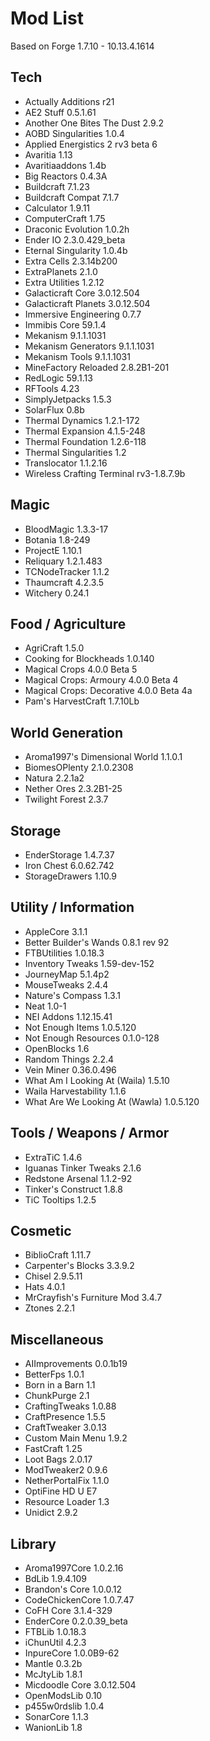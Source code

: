 # Mod List

Based on Forge 1.7.10 - 10.13.4.1614

## Tech
* Actually Additions r21
* AE2 Stuff 0.5.1.61
* Another One Bites The Dust 2.9.2
* AOBD Singularities 1.0.4
* Applied Energistics 2 rv3 beta 6
* Avaritia 1.13
* Avaritiaaddons 1.4b
* Big Reactors 0.4.3A
* Buildcraft 7.1.23
* Buildcraft Compat 7.1.7
* Calculator 1.9.11
* ComputerCraft 1.75
* Draconic Evolution 1.0.2h
* Ender IO 2.3.0.429_beta
* Eternal Singularity 1.0.4b
* Extra Cells 2.3.14b200
* ExtraPlanets 2.1.0
* Extra Utilities 1.2.12
* Galacticraft Core 3.0.12.504
* Galacticraft Planets 3.0.12.504
* Immersive Engineering 0.7.7
* Immibis Core 59.1.4
* Mekanism 9.1.1.1031
* Mekanism Generators 9.1.1.1031
* Mekanism Tools 9.1.1.1031
* MineFactory Reloaded 2.8.2B1-201
* RedLogic 59.1.13
* RFTools 4.23
* SimplyJetpacks 1.5.3
* SolarFlux 0.8b
* Thermal Dynamics 1.2.1-172
* Thermal Expansion 4.1.5-248
* Thermal Foundation 1.2.6-118
* Thermal Singularities 1.2
* Translocator 1.1.2.16
* Wireless Crafting Terminal rv3-1.8.7.9b


## Magic
* BloodMagic 1.3.3-17
* Botania 1.8-249
* ProjectE 1.10.1
* Reliquary 1.2.1.483
* TCNodeTracker 1.1.2
* Thaumcraft 4.2.3.5
* Witchery 0.24.1


## Food / Agriculture
* AgriCraft 1.5.0
* Cooking for Blockheads 1.0.140
* Magical Crops 4.0.0 Beta 5
* Magical Crops: Armoury 4.0.0 Beta 4
* Magical Crops: Decorative 4.0.0 Beta 4a
* Pam's HarvestCraft 1.7.10Lb


## World Generation
* Aroma1997's Dimensional World 1.1.0.1
* BiomesOPlenty 2.1.0.2308
* Natura 2.2.1a2
* Nether Ores 2.3.2B1-25
* Twilight Forest 2.3.7


## Storage
* EnderStorage 1.4.7.37
* Iron Chest 6.0.62.742
* StorageDrawers 1.10.9


## Utility / Information
* AppleCore 3.1.1
* Better Builder's Wands 0.8.1 rev 92
* FTBUtilities 1.0.18.3
* Inventory Tweaks 1.59-dev-152
* JourneyMap 5.1.4p2
* MouseTweaks 2.4.4
* Nature's Compass 1.3.1
* Neat 1.0-1
* NEI Addons 1.12.15.41
* Not Enough Items 1.0.5.120
* Not Enough Resources 0.1.0-128
* OpenBlocks 1.6
* Random Things 2.2.4
* Vein Miner 0.36.0.496
* What Am I Looking At (Waila) 1.5.10
* Waila Harvestability 1.1.6
* What Are We Looking At (Wawla) 1.0.5.120


## Tools / Weapons / Armor
* ExtraTiC 1.4.6
* Iguanas Tinker Tweaks 2.1.6
* Redstone Arsenal 1.1.2-92
* Tinker's Construct 1.8.8
* TiC Tooltips 1.2.5


## Cosmetic
* BiblioCraft 1.11.7
* Carpenter's Blocks 3.3.9.2
* Chisel 2.9.5.11
* Hats 4.0.1
* MrCrayfish's Furniture Mod 3.4.7
* Ztones 2.2.1


## Miscellaneous
* AIImprovements 0.0.1b19
* BetterFps 1.0.1
* Born in a Barn 1.1
* ChunkPurge 2.1
* CraftingTweaks 1.0.88
* CraftPresence 1.5.5
* CraftTweaker 3.0.13
* Custom Main Menu 1.9.2
* FastCraft 1.25
* Loot Bags 2.0.17
* ModTweaker2 0.9.6
* NetherPortalFix 1.1.0
* OptiFine HD U E7
* Resource Loader 1.3
* Unidict 2.9.2


## Library
* Aroma1997Core 1.0.2.16
* BdLib 1.9.4.109
* Brandon's Core 1.0.0.12
* CodeChickenCore 1.0.7.47
* CoFH Core 3.1.4-329
* EnderCore 0.2.0.39_beta
* FTBLib 1.0.18.3
* iChunUtil 4.2.3
* InpureCore 1.0.0B9-62
* Mantle 0.3.2b
* McJtyLib 1.8.1
* Micdoodle Core 3.0.12.504
* OpenModsLib 0.10
* p455w0rdslib 1.0.4
* SonarCore 1.1.3
* WanionLib 1.8